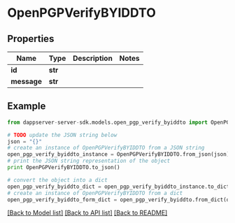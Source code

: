 # OpenPGPVerifyBYIDDTO


## Properties

Name | Type | Description | Notes
------------ | ------------- | ------------- | -------------
**id** | **str** |  | 
**message** | **str** |  | 

## Example

```python
from dappserver-server-sdk.models.open_pgp_verify_byiddto import OpenPGPVerifyBYIDDTO

# TODO update the JSON string below
json = "{}"
# create an instance of OpenPGPVerifyBYIDDTO from a JSON string
open_pgp_verify_byiddto_instance = OpenPGPVerifyBYIDDTO.from_json(json)
# print the JSON string representation of the object
print OpenPGPVerifyBYIDDTO.to_json()

# convert the object into a dict
open_pgp_verify_byiddto_dict = open_pgp_verify_byiddto_instance.to_dict()
# create an instance of OpenPGPVerifyBYIDDTO from a dict
open_pgp_verify_byiddto_form_dict = open_pgp_verify_byiddto.from_dict(open_pgp_verify_byiddto_dict)
```
[[Back to Model list]](../README.md#documentation-for-models) [[Back to API list]](../README.md#documentation-for-api-endpoints) [[Back to README]](../README.md)


